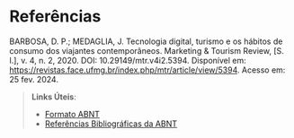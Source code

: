 # Referências

BARBOSA, D. P.; MEDAGLIA, J. Tecnologia digital, turismo e os hábitos de consumo dos viajantes contemporâneos. Marketing & Tourism Review, [S. l.], v. 4, n. 2, 2020. DOI: 10.29149/mtr.v4i2.5394. Disponível em: https://revistas.face.ufmg.br/index.php/mtr/article/view/5394. Acesso em: 25 fev. 2024.

> **Links Úteis**:
> - [Formato ABNT](https://www.normastecnicas.com/abnt/trabalhos-academicos/referencias/)
> - [Referências Bibliográficas da ABNT](https://comunidade.rockcontent.com/referencia-bibliografica-abnt/)
